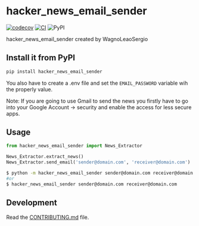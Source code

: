 # hacker_news_email_sender

[![codecov](https://codecov.io/gh/WagnoLeaoSergio/hacker_news_email_sender/branch/main/graph/badge.svg?token=hacker_news_email_sender_token_here)](https://codecov.io/gh/WagnoLeaoSergio/hacker_news_email_sender)
[![CI](https://github.com/WagnoLeaoSergio/hacker_news_email_sender/actions/workflows/main.yml/badge.svg)](https://github.com/WagnoLeaoSergio/hacker_news_email_sender/actions/workflows/main.yml)
![PyPI](https://img.shields.io/pypi/v/hacker-news-email-sender)

hacker_news_email_sender created by WagnoLeaoSergio

## Install it from PyPI

```bash
pip install hacker_news_email_sender
```

You also have to create a .env file and set the `EMAIL_PASSWORD` variable wih the properly value.

Note: If you are going to use Gmail to send the news you firstly have to go into your Google Account -> security and
enable the access for less secure apps.

## Usage

```py
from hacker_news_email_sender import News_Extractor

News_Extractor.extract_news()
News_Extractor.send_email('sender@domain.com', 'receiver@domain.com')
```

```bash
$ python -m hacker_news_email_sender sender@domain.com receiver@domain.com
#or
$ hacker_news_email_sender sender@domain.com receiver@domain.com
```

## Development

Read the [CONTRIBUTING.md](CONTRIBUTING.md) file.
